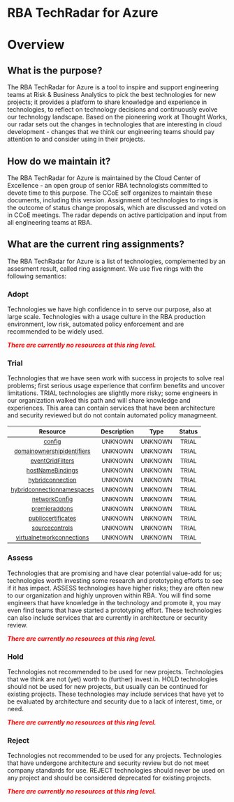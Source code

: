 
RBA TechRadar for Azure
=======================

# Overview

## What is the purpose?


The RBA TechRadar for Azure is a tool to inspire and support engineering teams at Risk & Business Analytics to pick the best technologies for new projects; it provides a platform to share knowledge and experience in technologies, to reflect on technology decisions and continuously evolve our technology landscape.  Based on the pioneering work at Thought Works, our radar sets out the changes in technologies that are interesting in cloud development - changes that we think our engineering teams should pay attention to and consider using in their projects.
## How do we maintain it?


The RBA TechRadar for Azure is maintained by the Cloud Center of Excellence - an open group of senior RBA technologists committed to devote time to this purpose.  The CCoE self organizes to maintain these documents, including this version.  Assignment of technologies to rings is the outcome of status change proposals, which are discussed and voted on in CCoE meetings.  The radar depends on active participation and input from all engineering teams at RBA.
## What are the current ring assignments?


The RBA TechRadar for Azure is a list of technologies, complemented by an assesment result, called ring assignment.  We use five rings with the following semantics:
### Adopt


Technologies we have high confidence in to serve our purpose, also at large scale.  Technologies with a usage culture in the RBA production environment, low risk, automated policy enforcement and are recommended to be widely used.  
  
***<font color="red"> There are currently no resources at this ring level. </font>***
### Trial


Technologies that we have seen work with success in projects to solve real problems;  first serious usage experience that confirm benefits and uncover limitations.  TRIAL technologies are slightly more risky; some engineers in our organization walked this path and will share knowledge and experiences.  This area can contain services that have been architecture and security reviewed but do not contain automated policy managmeent.  

|<sub>Resource</sub>|<sub>Description</sub>|<sub>Type</sub>|<sub>Status</sub>|
| :---: | :---: | :---: | :---: |
|<sub>[config](https://github.com/openrba/python-azure-techradar/tree/master/Microsoft.Compute/sites/slots/config)</sub>|<sub>UNKNOWN</sub>|<sub>UNKNOWN</sub>|<sub>TRIAL</sub>|
|<sub>[domainownershipidentifiers](https://github.com/openrba/python-azure-techradar/tree/master/Microsoft.Compute/sites/slots/domainownershipidentifiers)</sub>|<sub>UNKNOWN</sub>|<sub>UNKNOWN</sub>|<sub>TRIAL</sub>|
|<sub>[eventGridFilters](https://github.com/openrba/python-azure-techradar/tree/master/Microsoft.Compute/sites/slots/eventGridFilters)</sub>|<sub>UNKNOWN</sub>|<sub>UNKNOWN</sub>|<sub>TRIAL</sub>|
|<sub>[hostNameBindings](https://github.com/openrba/python-azure-techradar/tree/master/Microsoft.Compute/sites/slots/hostNameBindings)</sub>|<sub>UNKNOWN</sub>|<sub>UNKNOWN</sub>|<sub>TRIAL</sub>|
|<sub>[hybridconnection](https://github.com/openrba/python-azure-techradar/tree/master/Microsoft.Compute/sites/slots/hybridconnection)</sub>|<sub>UNKNOWN</sub>|<sub>UNKNOWN</sub>|<sub>TRIAL</sub>|
|<sub>[hybridconnectionnamespaces](https://github.com/openrba/python-azure-techradar/tree/master/Microsoft.Compute/sites/slots/hybridconnectionnamespaces)</sub>|<sub>UNKNOWN</sub>|<sub>UNKNOWN</sub>|<sub>TRIAL</sub>|
|<sub>[networkConfig](https://github.com/openrba/python-azure-techradar/tree/master/Microsoft.Compute/sites/slots/networkConfig)</sub>|<sub>UNKNOWN</sub>|<sub>UNKNOWN</sub>|<sub>TRIAL</sub>|
|<sub>[premieraddons](https://github.com/openrba/python-azure-techradar/tree/master/Microsoft.Compute/sites/slots/premieraddons)</sub>|<sub>UNKNOWN</sub>|<sub>UNKNOWN</sub>|<sub>TRIAL</sub>|
|<sub>[publiccertificates](https://github.com/openrba/python-azure-techradar/tree/master/Microsoft.Compute/sites/slots/publiccertificates)</sub>|<sub>UNKNOWN</sub>|<sub>UNKNOWN</sub>|<sub>TRIAL</sub>|
|<sub>[sourcecontrols](https://github.com/openrba/python-azure-techradar/tree/master/Microsoft.Compute/sites/slots/sourcecontrols)</sub>|<sub>UNKNOWN</sub>|<sub>UNKNOWN</sub>|<sub>TRIAL</sub>|
|<sub>[virtualnetworkconnections](https://github.com/openrba/python-azure-techradar/tree/master/Microsoft.Compute/sites/slots/virtualnetworkconnections)</sub>|<sub>UNKNOWN</sub>|<sub>UNKNOWN</sub>|<sub>TRIAL</sub>|

### Assess


Technologies that are promising and have clear potential value-add for us; technologies worth investing some research and prototyping efforts to see if it has impact.  ASSESS technologies have higher risks;  they are often new to our organization and highly unproven within RBA.  You will find some engineers that have knowledge in the technology and promote it, you may even find teams that have started a prototyping effort.  These technologies can also include services that are currently in architecture or security review.  
  
***<font color="red"> There are currently no resources at this ring level. </font>***
### Hold


Technologies not recommended to be used for new projects. Technologies that we think are not (yet) worth to (further) invest in.  HOLD technologies should not be used for new projects, but usually can be continued for existing projects.  These technologies may include services that have yet to be evaluated by architecture and security due to a lack of interest, time, or need.  
  
***<font color="red"> There are currently no resources at this ring level. </font>***
### Reject


Technologies not recommended to be used for any projects. Technologies that have undergone architecture and security review but do not meet company standards for use.  REJECT technologies should never be used on any project and should be considered deprecated for existing projects.  
  
***<font color="red"> There are currently no resources at this ring level. </font>***